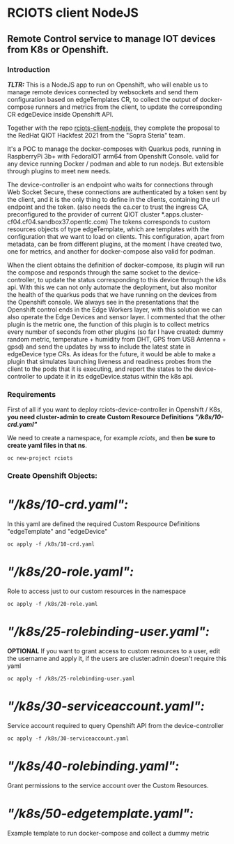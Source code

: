 # RCIOTS client NodeJS
## Remote Control service to manage IOT devices from K8s or Openshift.

### Introduction

***TLTR:*** This is a NodeJS app to run on Openshift, who will enable us to manage remote devices connected by websockets and send them configuration based on edgeTemplates CR, to collect the output of docker-compose runners and metrics from the client, to update the corresponding CR edgeDevice inside Openshift API.

Together with the repo [rciots-client-nodejs](https://github.com/mparram/rciots-client-nodejs), they complete the proposal to the RedHat QIOT Hackfest 2021 from the "Sopra Steria" team.

It's a POC to manage the docker-composes with Quarkus pods, running in RaspberryPi 3b+ with FedoraIOT arm64 from Openshift Console. valid for any device running Docker / podman and able to run nodejs. But extensible through plugins to meet new needs.

The device-controller is an endpoint who waits for connections through Web Socket Secure, these connections are authenticated by a token sent by the client, and it is the only thing to define in the clients, containing the url endpoint and the token. (also needs the ca.cer to trust the ingress CA, preconfigured to the provider of current QIOT cluster *.apps.cluster-cf04.cf04.sandbox37.opentlc.com)
The tokens corresponds to custom resources objects of type edgeTemplate, which are templates with the configuration that we want to load on clients. This configuration, apart from metadata, can be from different plugins, at the moment I have created two, one for metrics, and another for docker-compose also valid for podman.

When the client obtains the definition of docker-compose, its plugin will run the compose and responds through the same socket to the device-controller, to update the status corresponding to this device through the k8s api.
With this we can not only automate the deployment, but also monitor the health of the quarkus pods that we have running on the devices from the Openshift console. We always see in the presentations that the Openshift control ends in the Edge Workers layer, with this solution we can also operate the Edge Devices and sensor layer.
I commented that the other plugin is the metric one, the function of this plugin is to collect metrics every number of seconds from other plugins (so far I have created: dummy random metric, temperature + humidity from DHT, GPS from USB Antenna + gpsd) and send the updates by wss to include the latest state in edgeDevice type CRs.
As ideas for the future, it would be able to make a plugin that simulates launching liveness and readiness probes from the client to the pods that it is executing, and report the states to the device-controller to update it in its edgeDevice.status within the k8s api.

### Requirements 

First of all if you want to deploy rciots-device-controller in Openshift / K8s, **you need cluster-admin to create Custom Resource Definitions *"/k8s/10-crd.yaml"***

We need to create a namespace, for example *rciots*, and then **be sure to create yaml files in that ns**.
```
oc new-project rciots
```

### Create Openshift Objects:

# *"/k8s/10-crd.yaml":*

In this yaml are defined the required Custom Respource Definitions "edgeTemplate" and "edgeDevice"

```
oc apply -f /k8s/10-crd.yaml
```

# *"/k8s/20-role.yaml":*

Role to access just to our custom resources in the namespace

```
oc apply -f /k8s/20-role.yaml
```

# *"/k8s/25-rolebinding-user.yaml":*

**OPTIONAL** If you want to grant access to custom resources to a user, edit the username and apply it, if the users are cluster:admin doesn't require this yaml

```
oc apply -f /k8s/25-rolebinding-user.yaml
```

# *"/k8s/30-serviceaccount.yaml":*

Service account required to query Openshift API from the device-controller

```
oc apply -f /k8s/30-serviceaccount.yaml
```

# *"/k8s/40-rolebinding.yaml":*

Grant permissions to the service account over the Custom Resources.

# *"/k8s/50-edgetemplate.yaml":*

Example template to run docker-compose and collect a dummy metric

